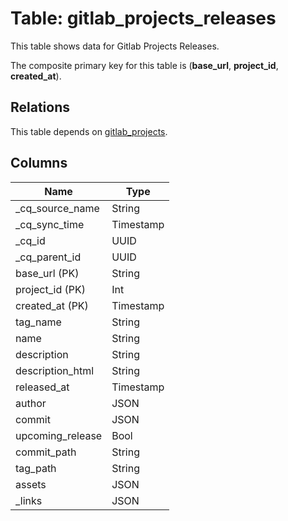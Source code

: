 # Table: gitlab_projects_releases

This table shows data for Gitlab Projects Releases.

The composite primary key for this table is (**base_url**, **project_id**, **created_at**).

## Relations

This table depends on [gitlab_projects](gitlab_projects).

## Columns

| Name          | Type          |
| ------------- | ------------- |
|_cq_source_name|String|
|_cq_sync_time|Timestamp|
|_cq_id|UUID|
|_cq_parent_id|UUID|
|base_url (PK)|String|
|project_id (PK)|Int|
|created_at (PK)|Timestamp|
|tag_name|String|
|name|String|
|description|String|
|description_html|String|
|released_at|Timestamp|
|author|JSON|
|commit|JSON|
|upcoming_release|Bool|
|commit_path|String|
|tag_path|String|
|assets|JSON|
|_links|JSON|